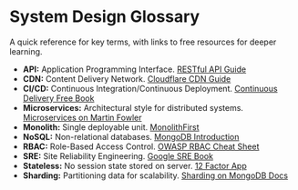 # System Design Glossary

A quick reference for key terms, with links to free resources for deeper learning.

- **API:** Application Programming Interface. [RESTful API Guide](https://restfulapi.net/)
- **CDN:** Content Delivery Network. [Cloudflare CDN Guide](https://www.cloudflare.com/learning/cdn/what-is-a-cdn/)
- **CI/CD:** Continuous Integration/Continuous Deployment. [Continuous Delivery Free Book](https://continuousdelivery.com/)
- **Microservices:** Architectural style for distributed systems. [Microservices on Martin Fowler](https://martinfowler.com/articles/microservices.html)
- **Monolith:** Single deployable unit. [MonolithFirst](https://martinfowler.com/bliki/MonolithFirst.html)
- **NoSQL:** Non-relational databases. [MongoDB Introduction](https://www.mongodb.com/nosql-explained)
- **RBAC:** Role-Based Access Control. [OWASP RBAC Cheat Sheet](https://cheatsheetseries.owasp.org/cheatsheets/Authorization_Cheat_Sheet.html)
- **SRE:** Site Reliability Engineering. [Google SRE Book](https://sre.google/books/)
- **Stateless:** No session state stored on server. [12 Factor App](https://12factor.net/)
- **Sharding:** Partitioning data for scalability. [Sharding on MongoDB Docs](https://www.mongodb.com/docs/manual/sharding/)
